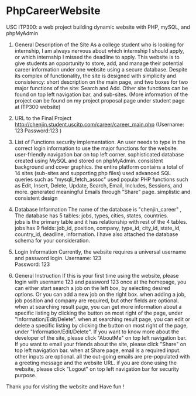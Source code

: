 # PhpCareerWebsite
USC ITP300: a web project building dynamic website with PHP, mySQL, and phpMyAdmin


1. General Description of the Site
As a college student who is looking for internship, I am always nervous about which internship I should apply, or which internship I missed the deadline to apply. This website is to give students an opportunity to store, add, and manage their potential career information under one website using a secure database. Despite its complex of functionality, the site is designed with simplicity and consistency: short description on the main page, and two boxes for two major functions of the site: Search and Add. Other site functions can be found on top left navigation bar, and sub-sites. (More information of the project can be found on my project proposal page under student page at ITP300 website)

2. URL to the Final Project
http://chenjin.student.uscitp.com/career/career_main.php
(Username: 123     Password:123 )

3. List of Functions
security implementation. An user needs to type in the correct login information to use the major functions for the website.  
user-friendly navigation bar on top left corner.
sophisticated database created using MySQL and stored on phpMyAdmin. 
consistent background and cover graphics. 
the entire platform contains a total of 14 sites (sub-sites and supporting php files)
used advanced SQL queries such as "mysqli_fetch_assoc"
used popular PHP functions such as Edit, Insert, Delete, Update, Search, Email, Includes, Sessions, and more. 
generated meaningful Emails through "Share" page.
simplistic and consistent design 

4. Database Information
The name of the database is "chenjin_career" , 
The database has 5 tables: jobs, types, cities, states, countries.  
jobs is the primary table and it has relationship with rest of the 4 tables. 
jobs has 9 fields: job_id, position, company, type_id, city_id, state_id, country_id, deadline, information. 
I have also attached the database schema for your consideration. 

5. Login Information
Currently, the website requires a universal username and password login.
Username: 123  
Password: 123 

6. General Instruction
If this is your first time using the website, please login with username 123 and password 123
once at the homepage, you can either start search a job on the left box, by selecting desired options. Or you can add a new job on the right box. 
when adding a job, job position and company are required, but other fields are optional.
when at searching result page, you can get more information about a specific listing by clicking the button on most right of the page, under "Information/Edit/Delete".
when at searching result page, you can edit or delete a specific listing by clicking the button on most right of the page, under "Information/Edit/Delete".
If you want to know more about the developer of the site, please click "AboutMe" on top left navigation bar.
If you want to email your friends about the site, please click "Share" on top left navigation bar.
when at Share page, email is a required input. other inputs are optional.
all the out-going emails are pre-populated with a greeting message and the website URL. 
if you are done using the website, please click "Logout" on top left navigation bar for security purpose. 

Thank you for visiting the website and Have fun !